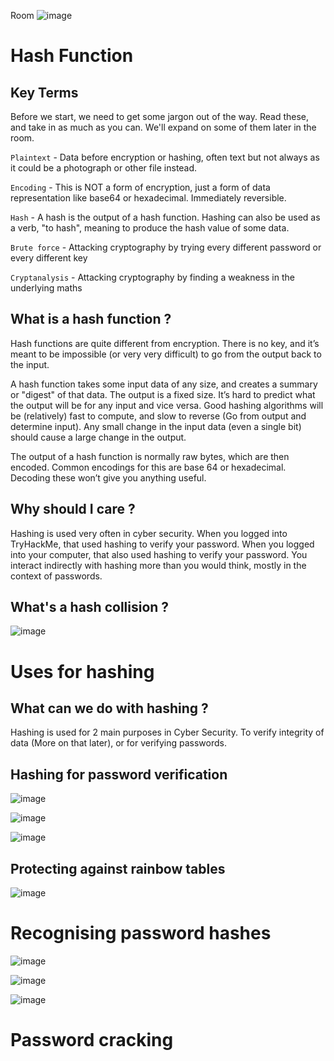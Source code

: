 Room ![image](https://user-images.githubusercontent.com/112873207/225943219-d814dae2-85d7-4604-9e2a-d56e9fc248c7.png)

# Hash Function

## Key Terms

Before we start, we need to get some jargon out of the way.
Read these, and take in as much as you can. We'll expand on some of them later in the room.

`Plaintext` - Data before encryption or hashing, often text but not always as it could be a photograph or other file instead.

`Encoding` - This is NOT a form of encryption, just a form of data representation like base64 or hexadecimal. Immediately reversible.

`Hash` - A hash is the output of a hash function. Hashing can also be used as a verb, "to hash", meaning to produce the hash value of some data.

`Brute force` - Attacking cryptography by trying every different password or every different key

`Cryptanalysis` - Attacking cryptography by finding a weakness in the underlying maths

## What is a hash function ? 

Hash functions are quite different from encryption. There is no key, and it’s meant to be impossible (or very very difficult) to go from the output back to the input.

A hash function takes some input data of any size, and creates a summary or "digest" of that data. The output is a fixed size. It’s hard to predict what the output will be for any input and vice versa. Good hashing algorithms will be (relatively) fast to compute, and slow to reverse (Go from output and determine input). Any small change in the input data (even a single bit) should cause a large change in the output.

The output of a hash function is normally raw bytes, which are then encoded. Common encodings for this are base 64 or hexadecimal. Decoding these won’t give you anything useful.

## Why should I care ? 

Hashing is used very often in cyber security. When you logged into TryHackMe, that used hashing to verify your password. When you logged into your computer, that also used hashing to verify your password. You interact indirectly with hashing more than you would think, mostly in the context of passwords.

## What's a hash collision ?

![image](https://user-images.githubusercontent.com/112873207/228499519-277600c5-dd74-4f58-a6af-909bc9788f44.png)

# Uses for hashing

## What can we do with hashing ?

Hashing is used for 2 main purposes in Cyber Security. To verify integrity of data (More on that later), or for verifying passwords.

## Hashing for password verification

![image](https://user-images.githubusercontent.com/112873207/228502482-3e41112d-2cc0-4329-99af-d04ebc347023.png)

![image](https://user-images.githubusercontent.com/112873207/228502554-7f830e4d-ca6b-4199-832a-9274a55707da.png)

![image](https://user-images.githubusercontent.com/112873207/228502618-bffb63c7-17fb-4308-b9a6-65ff2d562856.png)

## Protecting against rainbow tables

![image](https://user-images.githubusercontent.com/112873207/228502734-f97ff0be-62f4-4634-b40f-5ee1a2984ee5.png)

# Recognising password hashes

![image](https://user-images.githubusercontent.com/112873207/228504016-020e6968-374f-49bf-9ea3-3bf95c8d078a.png)

![image](https://user-images.githubusercontent.com/112873207/228504100-69669edb-727e-45a5-9732-4dfef45f2ef7.png)

![image](https://user-images.githubusercontent.com/112873207/228504213-7d0545ce-dd01-4bbc-9d8d-d9d5f2c32a0a.png)

# Password cracking









